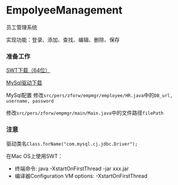 # EmpolyeeManagement
员工管理系统

实现功能：登录、添加、查找、编辑、删除、保存

### 准备工作
[SWT下载（64位）](https://download.eclipse.org/eclipse/downloads/drops4/S-4.20M1-202104071800/)

[MySql驱动下载](https://dev.mysql.com/downloads/connector/j/)

MySql配置 修改`src/pers/zforw/empmgr/employee/HR.java`中的`DB_url, username, password`

修改`src/pers/zforw/empmgr/main/Main.java`中的文件路径`filePath`

### 注意
驱动类名`Class.forName("com.mysql.cj.jdbc.Driver");`


在Mac OS上使用SWT：

- 终端命令: java -XstartOnFirstThread -jar xxx.jar
- 编译器Configuration VM options: -XstartOnFirstThread